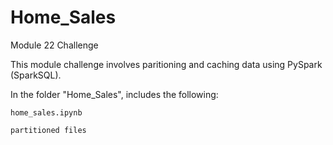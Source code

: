 # Home_Sales

Module 22 Challenge

This module challenge involves paritioning and caching data using PySpark (SparkSQL).

In the folder "Home_Sales", includes the following:

    home_sales.ipynb

    partitioned files
